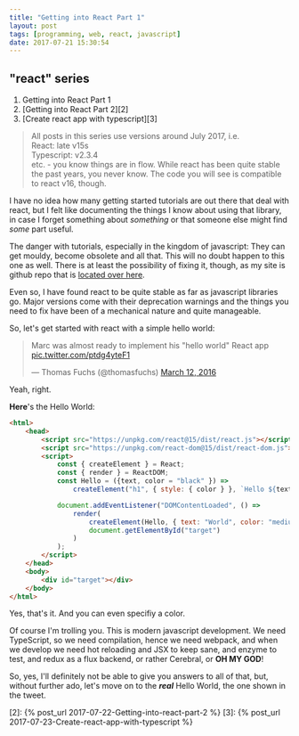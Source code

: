 ```yaml
---
title: "Getting into React Part 1"
layout: post
tags: [programming, web, react, javascript]
date: 2017-07-21 15:30:54
---
```


## "react" series
1. Getting into React Part 1
1. [Getting into React Part 2][2]
1. [Create react app with typescript][3]

> All posts in this series use versions around July 2017, i.e.<br>
> React: late v15s<br>
> Typescript: v2.3.4<br>
> etc. - you know things are in flow. While react has been quite stable the past years, you never know.
> The code you will see is compatible to react v16, though.


I have no idea how many getting started tutorials are out there that deal with react, but I felt like documenting the things I know about using that library, in case I forget something about _something_ or that someone else might find _some_ part useful.

The danger with tutorials, especially in the kingdom of javascript: They can get mouldy, become obsolete and all that. This will no doubt happen to this one as well. There is at least the possibility of fixing it, though, as my site is github repo that is [located over here][1].

Even so, I have found react to be quite stable as far as javascript libraries go. Major versions come with their deprecation warnings and the things you need to fix have been of a mechanical nature and quite manageable.

So, let's get started with react with a simple hello world: 

<blockquote class="twitter-tweet" data-lang="en"><p lang="en" dir="ltr">Marc was almost ready to implement his &quot;hello world&quot; React app <a href="https://t.co/ptdg4yteF1">pic.twitter.com/ptdg4yteF1</a></p>&mdash; Thomas Fuchs (@thomasfuchs) <a href="https://twitter.com/thomasfuchs/status/708675139253174273">March 12, 2016</a></blockquote>
<script async src="//platform.twitter.com/widgets.js" charset="utf-8"></script>

Yeah, right.

__Here__'s the Hello World:

```html
<html>
    <head>
        <script src="https://unpkg.com/react@15/dist/react.js"></script>
        <script src="https://unpkg.com/react-dom@15/dist/react-dom.js"></script>
        <script>
            const { createElement } = React;
            const { render } = ReactDOM;
            const Hello = ({text, color = "black" }) => 
                createElement("h1", { style: { color } }, `Hello ${text}`);

            document.addEventListener("DOMContentLoaded", () => 
                render(
                    createElement(Hello, { text: "World", color: "mediumseagreen" }), 
                    document.getElementById("target")
                )
            );
        </script>
    </head>
    <body>
        <div id="target"></div>
    </body>
</html>
```

Yes, that's it. And you can even specifiy a color.

Of course I'm trolling you. This is modern javascript development. We need TypeScript, so we need compilation, hence we need webpack, and when we develop we need hot reloading and JSX to keep sane, and enzyme to test, and redux as a flux backend, or rather Cerebral, or __OH MY GOD__!

So, yes, I'll definitely not be able to give you answers to all of that, but, without further ado, let's move on to the ___real___ Hello World, the one shown in the tweet.


[1]: https://github.com/flq/flq.github.io
[2]: {% post_url 2017-07-22-Getting-into-react-part-2 %}
[3]: {% post_url 2017-07-23-Create-react-app-with-typescript %}

